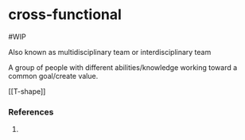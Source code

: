 # cross-functional
#WIP 

Also known as multidisciplinary team or interdisciplinary team

A group of people with different abilities/knowledge working toward a common goal/create value.

[[T-shape]]

### References
1. 